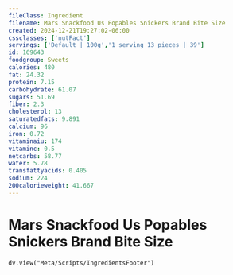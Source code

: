 ```yaml
---
fileClass: Ingredient
filename: Mars Snackfood Us Popables Snickers Brand Bite Size
created: 2024-12-21T19:27:02-06:00
cssclasses: ['nutFact']
servings: ['Default | 100g','1 serving 13 pieces | 39']
id: 169643
foodgroup: Sweets
calories: 480
fat: 24.32
protein: 7.15
carbohydrate: 61.07
sugars: 51.69
fiber: 2.3
cholesterol: 13
saturatedfats: 9.891
calcium: 96
iron: 0.72
vitaminaiu: 174
vitaminc: 0.5
netcarbs: 58.77
water: 5.78
transfattyacids: 0.405
sodium: 224
200calorieweight: 41.667
---
```


# Mars Snackfood Us Popables Snickers Brand Bite Size

```dataviewjs
dv.view("Meta/Scripts/IngredientsFooter")
```